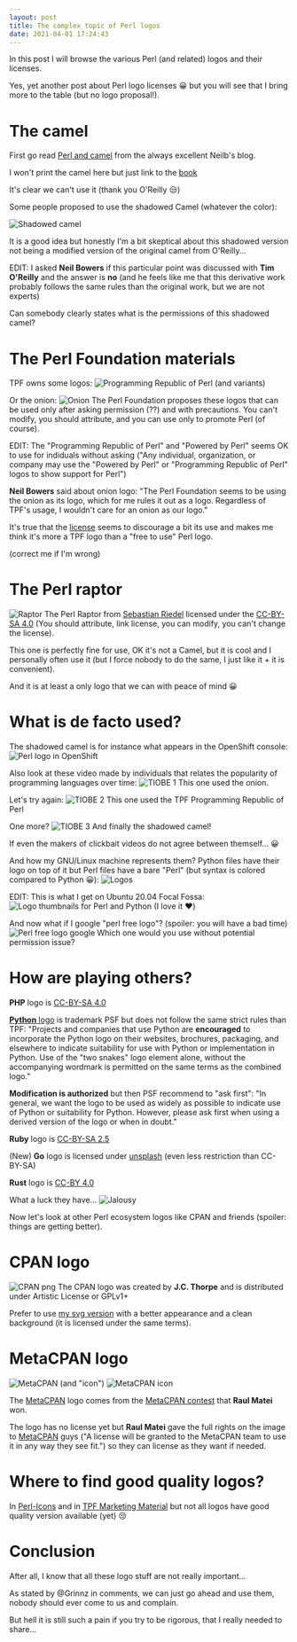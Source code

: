 ```yaml
---
layout: post
title: The complex topic of Perl logos
date: 2021-04-01 17:24:43
---
```

In this post I will browse the various Perl (and related) logos and their licenses.

Yes, yet another post about Perl logo licenses :grinning: but you will see that I bring more to the table (but no logo proposal!).

# The camel
First go read [Perl and camel](http://neilb.org/2020/12/04/perl-and-camels.html) from the always excellent Neilb's blog.

I won't print the camel here but just link to the [book](https://www.oreilly.com/library/view/programming-perl-4th/9781449321451/)

It's clear we can't use it (thank you O'Reilly :unamused:)

Some people proposed to use the shadowed Camel (whatever the color):

![Shadowed camel](/assets/images/r09vieyut7e6rienct1d.png)

It is a good idea but honestly I'm a bit skeptical about this shadowed version not being a modified version of the original camel from O'Reilly...

EDIT: I asked **Neil Bowers** if this particular point was   discussed with **Tim O'Reilly** and the answer is **no** (and he feels like me that this derivative work probably follows the same rules than the original work, but we are not experts)

Can somebody clearly states what is the permissions of this shadowed camel?

# The Perl Foundation materials
TPF owns some logos:
![Programming Republic of Perl](/assets/images/pukr1cc8m6r39gagog58.png)
(and variants)

Or the onion:
![Onion](/assets/images/w39gc4ns8u4f5cpl7o0o.png)
The Perl Foundation proposes these logos that can be used only after asking permission (??) and with precautions. You can't modify, you should attribute, and you can use only to promote Perl (of course).

EDIT: The "Programming Republic of Perl" and "Powered by Perl" seems OK to use for indiduals without asking ("Any individual, organization, or company may use the "Powered by Perl" or "Programming Republic of Perl" logos to show support for Perl")

**Neil Bowers** said about onion logo: "The Perl Foundation seems to be using the onion as its logo, which for me rules it out as a logo. Regardless of TPF's usage, I wouldn't care for an onion as our logo."

It's true that the [license](https://www.perlfoundation.org/trademarks.html) seems to discourage a bit its use and makes me think it's more a TPF logo than a "free to use" Perl logo. 

(correct me if I'm wrong)

# The Perl raptor
![Raptor](/assets/images/1iqr4848javes4sock5f.png)
The Perl Raptor from [Sebastian Riedel](https://github.com/kraih) licensed under the [CC-BY-SA 4.0](https://creativecommons.org/licenses/by-sa/4.0/) (You should attribute, link license, you can modify, you can't change the license).

This one is perfectly fine for use, OK it's not a Camel, but it is cool and I personally often use it (but I force nobody to do the same, I just like it + it is convenient).

And it is at least a only logo that we can with peace of mind :grinning:

# What is de facto used?
The shadowed camel is for instance what appears in the OpenShift console:
![Perl logo in OpenShift](/assets/images/rptn8wnkocjv0oiba7ik.png)

Also look at these video made by individuals that relates the popularity of programming languages over time:
![TIOBE 1](/assets/images/o675fyj0ecuuofgbyvgc.png)
This one used the onion.

Let's try again:
![TIOBE 2](/assets/images/r1ukglh7d1ujya3a4m3b.png)
This one used the TPF Programming Republic of Perl

One more?
![TIOBE 3](/assets/images/m3jkqdnryx6f5f02u5v4.png)
And finally the shadowed camel!

If even the makers of clickbait videos do not agree between themself... :grinning:

And how my GNU/Linux machine represents them?
Python files have their logo on top of it but Perl files have a bare "Perl" (but syntax is colored compared to Python :grinning:):
![Logos](/assets/images/h7zcf0ys7eko67tha4sp.png)

EDIT: This is what I get on Ubuntu 20.04 Focal Fossa:
![Logo thumbnails for Perl and Python](/assets/images/2kwplbqc9frgi4aydexv.png)
(I love it :heart:)

And now what if I google "perl free logo"? (spoiler: you will have a bad time)
![Perl free logo google](/assets/images/jqtie5qdci31wkfr4ojs.png)
Which one would you use without potential permission issue? 

# How are playing others?
**PHP** logo is [CC-BY-SA 4.0](https://www.php.net/download-logos.php) 

[**Python** logo](https://www.python.org/community/logos/) is trademark PSF but does not follow the same strict rules than TPF:
"Projects and companies that use Python are **encouraged** to incorporate the Python logo on their websites, brochures, packaging, and elsewhere to indicate suitability for use with Python or implementation in Python. Use of the "two snakes" logo element alone, without the accompanying wordmark is permitted on the same terms as the combined logo."

**Modification is authorized** but then PSF recommend to "ask first":
"In general, we want the logo to be used as widely as possible to indicate use of Python or suitability for Python. However, please ask first when using a derived version of the logo or when in doubt."

**Ruby** logo is [CC-BY-SA 2.5](https://creativecommons.org/licenses/by-sa/2.5/)

(New) **Go** logo is licensed under [unsplash](https://unsplash.com/license) (even less restriction than CC-BY-SA)

**Rust** logo is [CC-BY 4.0](https://creativecommons.org/licenses/by/4.0/)

What a luck they have...
![Jalousy](/assets/images/zdt2z2axjboi5hgfy09z.png)

Now let's look at other Perl ecosystem logos like CPAN and friends (spoiler: things are getting better).

# CPAN logo 
![CPAN png](/assets/images/r8eyrrvdv1y5otahgczu.png)
The CPAN logo was created by **J.C. Thorpe** and is distributed under Artistic License or GPLv1+

Prefer to use [my svg version](https://raw.githubusercontent.com/thibaultduponchelle/action-upload-to-cpan/master/cpan.svg) with a better appearance and a clean background (it is licensed under the same terms). 

# MetaCPAN logo
![MetaCPAN](/assets/images/ppsnzz6522nsljhi4hnu.png)
(and "icon")
![MetaCPAN icon](/assets/images/fmgc6562wjlu3nmz17rz.png)

The [MetaCPAN](https://metacpan.org/) logo comes from the [MetaCPAN contest](http://entries.contest.metacpan.org/2011/12/metacpan-logo-contest-is-on.html) that **Raul Matei** won.

The logo has no license yet but **Raul Matei** gave the full rights on the image to [MetaCPAN](https://metacpan.org/) guys ("A license will be granted to the MetaCPAN team to use it in any way they see fit.") so they can license as they want if needed.

# Where to find good quality logos?
In [Perl-Icons](https://github.com/dnmfarrell/Perl-Icons/tree/master/Icons) and in [TPF Marketing Material](https://github.com/tpf/marketing-materials/tree/master//assets/images/onion-logo) but not all logos have good quality version available (yet) :unamused:

# Conclusion
After all, I know that all these logo stuff are not really important...

As stated by @Grinnz in comments, we can just go ahead and use them, nobody should ever come to us and complain.

But hell it is still such a pain if you try to be rigorous, that I really needed to share...